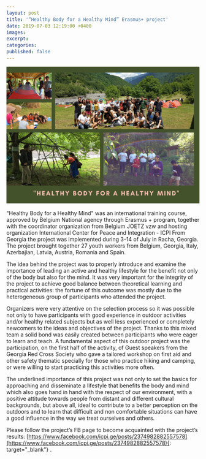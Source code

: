 ```yaml
---
layout: post
title: '“Healthy Body for a Healthy Mind” Erasmus+ project'
date: 2019-07-03 12:19:00 +0400
images:
excerpt:
categories:
published: false
---
```


![](/uploads/Healthy_body_healthy_mind.png)

"Healthy Body for a Healthy Mind" was an international training course, approved by Belgium National agency through Erasmus + program, together with the coordinator organization from Belgium JOETZ vzw and hosting organization International Center for Peace and Integration - ICPI From Georgia the project was implemented during 3-14 of July in Racha, Georgia. The project brought together 27 youth workers from Belgium, Georgia, Italy, Azerbajian, Latvia, Austria, Romania and Spain.


The idea behind the project was to properly introduce and examine the importance of leading an active and healthy lifestyle for the benefit not only of the body but also for the mind. It was very important for the integrity of the project to achieve good balance between theoretical learning and practical activities: the fortune of this outcome was mostly due to the heterogeneous group of participants who attended the project.
 

Organizers were very attentive on the selection process so it was possible not only to have participants with good experience in outdoor activities and/or healthy related subjects but as well less experienced or completely newcomers to the ideas and objectives of the project.      Thanks to this mixed team a solid bond was easily created between participants who were eager to learn and teach. A fundamental aspect of this outdoor project was the participation, on the first half of the activity, of Guest speakers from the Georgia Red Cross Society who gave a tailored workshop on first aid and other safety thematic specially for those who practice hiking and camping, or were willing to start practicing this activities more often.
 

The underlined importance of this project was not only to set the basics for approaching and disseminate a lifestyle that benefits the body and mind which also goes hand in hand with the respect of our environment, with a positive attitude towards people from distant and different cultural backgrounds, but above all, ideal to contribute to a better perception on the outdoors and to learn that difficult and non comfortable situations can have a good influence in the way we treat ourselves and others.


Please follow the project’s FB page to become acquainted with the project’s results: [https://www.facebook.com/icpi.ge/posts/2374982882557578](https://www.facebook.com/icpi.ge/posts/2374982882557578){: target="_blank"}  .